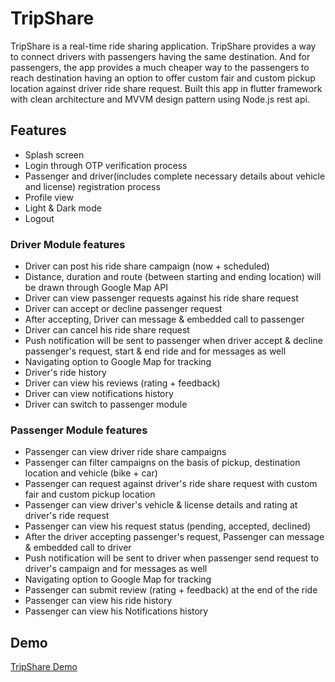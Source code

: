 # TripShare

TripShare is a real-time ride sharing application. TripShare provides a way to connect drivers with passengers having the same destination. And for passengers, the app provides a much cheaper way to the passengers to reach destination having an option to offer custom fair and custom pickup location against driver ride share request. Built this app in flutter framework with clean architecture and MVVM design pattern using Node.js rest api.

## Features
- Splash screen 
- Login through OTP verification process
- Passenger and driver(includes complete necessary details about vehicle and license) registration process
- Profile view
- Light & Dark mode
- Logout
  
### Driver Module features
- Driver can post his ride share campaign (now + scheduled)
- Distance, duration and route (between starting and ending location) will be drawn through Google Map API
- Driver can view passenger requests against his ride share request
- Driver can accept or decline passenger request
- After accepting, Driver can message & embedded call to passenger
- Driver can cancel his ride share request
- Push notification will be sent to passenger when driver accept & decline passenger's request, start & end ride and for messages as well
- Navigating option to Google Map for tracking
- Driver's ride history
- Driver can view his reviews (rating + feedback)
- Driver can view notifications history
- Driver can switch to passenger module 
  
### Passenger Module features 
- Passenger can view driver ride share campaigns
- Passenger can filter campaigns on the basis of pickup, destination location and vehicle (bike + car)
- Passenger can request against driver's ride share request with custom fair and custom pickup location
- Passenger can view driver's vehicle & license details and rating at driver's ride request
- Passenger can view his request status (pending, accepted, declined)
- After the driver accepting passenger's request, Passenger can message & embedded call to driver
- Push notification will be sent to driver when passenger send request to driver's campaign and for messages as well
- Navigating option to Google Map for tracking
- Passenger can submit review (rating + feedback) at the end of the ride
- Passenger can view his ride history
- Passenger can view his Notifications history 


## Demo

[TripShare Demo](https://www.linkedin.com/posts/zahidyousaf7_androiddev-opensource-cleanarchitecture-activity-7097455486349848576-OvXV?utm_source=share&utm_medium=member_desktop)
